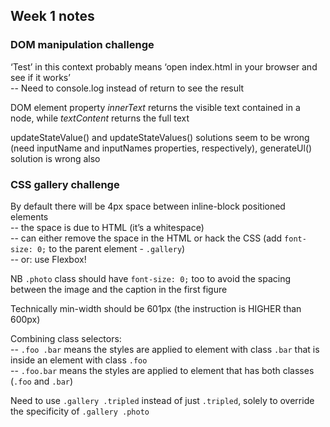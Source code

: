 ## Week 1 notes

### DOM manipulation challenge

‘Test’ in this context probably means ‘open index.html in your browser and see if it works’  
-- Need to console.log instead of return to see the result

DOM element property *innerText* returns the visible text contained in a node, while *textContent* returns the full text

updateStateValue() and updateStateValues() solutions seem to be wrong (need inputName and inputNames properties, respectively), generateUl() solution is wrong also

### CSS gallery challenge

By default there will be 4px space between inline-block positioned elements  
-- the space is due to HTML (it’s a whitespace)  
-- can either remove the space in the HTML or hack the CSS (add `font-size: 0;` to the parent element - `.gallery`)  
-- or: use Flexbox!

NB `.photo` class should have `font-size: 0;` too to avoid the spacing between the image and the caption in the first figure

Technically min-width should be 601px (the instruction is HIGHER than 600px)

Combining class selectors:  
-- `.foo .bar` means the styles are applied to element with class `.bar` that is inside an element with class `.foo`  
-- `.foo.bar` means the styles are applied to element that has both classes (`.foo` and `.bar`)

Need to use `.gallery .tripled` instead of just `.tripled`, solely to override the specificity of `.gallery .photo`